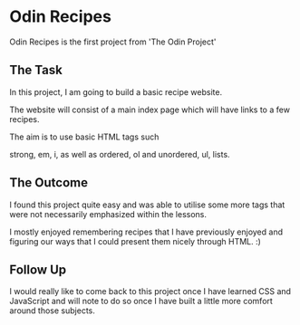 # Odin Recipes

Odin Recipes is the first project from 'The Odin Project'

## The Task

In this project, I am going to build a basic recipe website.

The website will consist of a main index page which will have links to a few recipes.

The aim is to use basic HTML tags such

strong, em, i, as well as ordered, ol and unordered, ul, lists.

## The Outcome

I found this project quite easy and was able to utilise some more tags that were not necessarily emphasized within the lessons.

I mostly enjoyed remembering recipes that I have previously enjoyed and figuring our ways that I could present them nicely through HTML. :)

## Follow Up

I would really like to come back to this project once I have learned CSS and JavaScript and will note to do so once I have built a little more comfort around those subjects.
